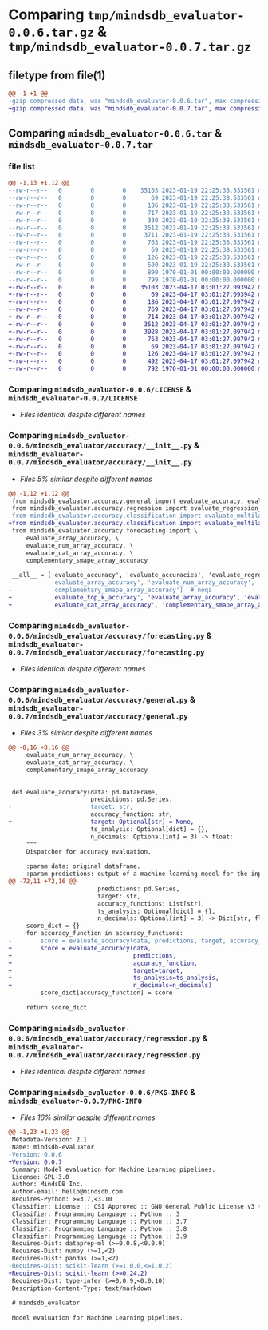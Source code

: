 # Comparing `tmp/mindsdb_evaluator-0.0.6.tar.gz` & `tmp/mindsdb_evaluator-0.0.7.tar.gz`

## filetype from file(1)

```diff
@@ -1 +1 @@
-gzip compressed data, was "mindsdb_evaluator-0.0.6.tar", max compression
+gzip compressed data, was "mindsdb_evaluator-0.0.7.tar", max compression
```

## Comparing `mindsdb_evaluator-0.0.6.tar` & `mindsdb_evaluator-0.0.7.tar`

### file list

```diff
@@ -1,13 +1,12 @@
--rw-r--r--   0        0        0    35103 2023-01-19 22:25:38.533561 mindsdb_evaluator-0.0.6/LICENSE
--rw-r--r--   0        0        0       69 2023-01-19 22:25:38.533561 mindsdb_evaluator-0.0.6/README.md
--rw-r--r--   0        0        0      186 2023-01-19 22:25:38.533561 mindsdb_evaluator-0.0.6/mindsdb_evaluator/__init__.py
--rw-r--r--   0        0        0      717 2023-01-19 22:25:38.533561 mindsdb_evaluator-0.0.6/mindsdb_evaluator/accuracy/__init__.py
--rw-r--r--   0        0        0      330 2023-01-19 22:25:38.533561 mindsdb_evaluator-0.0.6/mindsdb_evaluator/accuracy/classification.py
--rw-r--r--   0        0        0     3512 2023-01-19 22:25:38.533561 mindsdb_evaluator-0.0.6/mindsdb_evaluator/accuracy/forecasting.py
--rw-r--r--   0        0        0     3711 2023-01-19 22:25:38.533561 mindsdb_evaluator-0.0.6/mindsdb_evaluator/accuracy/general.py
--rw-r--r--   0        0        0      763 2023-01-19 22:25:38.533561 mindsdb_evaluator-0.0.6/mindsdb_evaluator/accuracy/regression.py
--rw-r--r--   0        0        0       69 2023-01-19 22:25:38.533561 mindsdb_evaluator-0.0.6/mindsdb_evaluator/calibration/__init__.py
--rw-r--r--   0        0        0      126 2023-01-19 22:25:38.533561 mindsdb_evaluator-0.0.6/mindsdb_evaluator/calibration/ece.py
--rw-r--r--   0        0        0      500 2023-01-19 22:25:38.533561 mindsdb_evaluator-0.0.6/pyproject.toml
--rw-r--r--   0        0        0      890 1970-01-01 00:00:00.000000 mindsdb_evaluator-0.0.6/setup.py
--rw-r--r--   0        0        0      799 1970-01-01 00:00:00.000000 mindsdb_evaluator-0.0.6/PKG-INFO
+-rw-r--r--   0        0        0    35103 2023-04-17 03:01:27.093942 mindsdb_evaluator-0.0.7/LICENSE
+-rw-r--r--   0        0        0       69 2023-04-17 03:01:27.093942 mindsdb_evaluator-0.0.7/README.md
+-rw-r--r--   0        0        0      186 2023-04-17 03:01:27.097942 mindsdb_evaluator-0.0.7/mindsdb_evaluator/__init__.py
+-rw-r--r--   0        0        0      769 2023-04-17 03:01:27.097942 mindsdb_evaluator-0.0.7/mindsdb_evaluator/accuracy/__init__.py
+-rw-r--r--   0        0        0      714 2023-04-17 03:01:27.097942 mindsdb_evaluator-0.0.7/mindsdb_evaluator/accuracy/classification.py
+-rw-r--r--   0        0        0     3512 2023-04-17 03:01:27.097942 mindsdb_evaluator-0.0.7/mindsdb_evaluator/accuracy/forecasting.py
+-rw-r--r--   0        0        0     3928 2023-04-17 03:01:27.097942 mindsdb_evaluator-0.0.7/mindsdb_evaluator/accuracy/general.py
+-rw-r--r--   0        0        0      763 2023-04-17 03:01:27.097942 mindsdb_evaluator-0.0.7/mindsdb_evaluator/accuracy/regression.py
+-rw-r--r--   0        0        0       69 2023-04-17 03:01:27.097942 mindsdb_evaluator-0.0.7/mindsdb_evaluator/calibration/__init__.py
+-rw-r--r--   0        0        0      126 2023-04-17 03:01:27.097942 mindsdb_evaluator-0.0.7/mindsdb_evaluator/calibration/ece.py
+-rw-r--r--   0        0        0      492 2023-04-17 03:01:27.097942 mindsdb_evaluator-0.0.7/pyproject.toml
+-rw-r--r--   0        0        0      792 1970-01-01 00:00:00.000000 mindsdb_evaluator-0.0.7/PKG-INFO
```

### Comparing `mindsdb_evaluator-0.0.6/LICENSE` & `mindsdb_evaluator-0.0.7/LICENSE`

 * *Files identical despite different names*

### Comparing `mindsdb_evaluator-0.0.6/mindsdb_evaluator/accuracy/__init__.py` & `mindsdb_evaluator-0.0.7/mindsdb_evaluator/accuracy/__init__.py`

 * *Files 5% similar despite different names*

```diff
@@ -1,12 +1,12 @@
 from mindsdb_evaluator.accuracy.general import evaluate_accuracy, evaluate_accuracies
 from mindsdb_evaluator.accuracy.regression import evaluate_regression_accuracy
-from mindsdb_evaluator.accuracy.classification import evaluate_multilabel_accuracy
+from mindsdb_evaluator.accuracy.classification import evaluate_multilabel_accuracy, evaluate_top_k_accuracy
 from mindsdb_evaluator.accuracy.forecasting import \
     evaluate_array_accuracy, \
     evaluate_num_array_accuracy, \
     evaluate_cat_array_accuracy, \
     complementary_smape_array_accuracy
 
 __all__ = ['evaluate_accuracy', 'evaluate_accuracies', 'evaluate_regression_accuracy', 'evaluate_multilabel_accuracy',
-           'evaluate_array_accuracy', 'evaluate_num_array_accuracy', 'evaluate_cat_array_accuracy',
-           'complementary_smape_array_accuracy']  # noqa
+           'evaluate_top_k_accuracy', 'evaluate_array_accuracy', 'evaluate_num_array_accuracy',
+           'evaluate_cat_array_accuracy', 'complementary_smape_array_accuracy']  # noqa
```

### Comparing `mindsdb_evaluator-0.0.6/mindsdb_evaluator/accuracy/forecasting.py` & `mindsdb_evaluator-0.0.7/mindsdb_evaluator/accuracy/forecasting.py`

 * *Files identical despite different names*

### Comparing `mindsdb_evaluator-0.0.6/mindsdb_evaluator/accuracy/general.py` & `mindsdb_evaluator-0.0.7/mindsdb_evaluator/accuracy/general.py`

 * *Files 3% similar despite different names*

```diff
@@ -8,16 +8,16 @@
     evaluate_num_array_accuracy, \
     evaluate_cat_array_accuracy, \
     complementary_smape_array_accuracy
 
 
 def evaluate_accuracy(data: pd.DataFrame,
                       predictions: pd.Series,
-                      target: str,
                       accuracy_function: str,
+                      target: Optional[str] = None,
                       ts_analysis: Optional[dict] = {},
                       n_decimals: Optional[int] = 3) -> float:
     """
     Dispatcher for accuracy evaluation.
 
     :param data: original dataframe.
     :param predictions: output of a machine learning model for the input `data`.
@@ -72,11 +72,16 @@
                         predictions: pd.Series,
                         target: str,
                         accuracy_functions: List[str],
                         ts_analysis: Optional[dict] = {},
                         n_decimals: Optional[int] = 3) -> Dict[str, float]:
     score_dict = {}
     for accuracy_function in accuracy_functions:
-        score = evaluate_accuracy(data, predictions, target, accuracy_function, ts_analysis, n_decimals)
+        score = evaluate_accuracy(data,
+                                  predictions,
+                                  accuracy_function,
+                                  target=target,
+                                  ts_analysis=ts_analysis,
+                                  n_decimals=n_decimals)
         score_dict[accuracy_function] = score
 
     return score_dict
```

### Comparing `mindsdb_evaluator-0.0.6/mindsdb_evaluator/accuracy/regression.py` & `mindsdb_evaluator-0.0.7/mindsdb_evaluator/accuracy/regression.py`

 * *Files identical despite different names*

### Comparing `mindsdb_evaluator-0.0.6/PKG-INFO` & `mindsdb_evaluator-0.0.7/PKG-INFO`

 * *Files 16% similar despite different names*

```diff
@@ -1,23 +1,23 @@
 Metadata-Version: 2.1
 Name: mindsdb-evaluator
-Version: 0.0.6
+Version: 0.0.7
 Summary: Model evaluation for Machine Learning pipelines.
 License: GPL-3.0
 Author: MindsDB Inc.
 Author-email: hello@mindsdb.com
 Requires-Python: >=3.7,<3.10
 Classifier: License :: OSI Approved :: GNU General Public License v3 (GPLv3)
 Classifier: Programming Language :: Python :: 3
 Classifier: Programming Language :: Python :: 3.7
 Classifier: Programming Language :: Python :: 3.8
 Classifier: Programming Language :: Python :: 3.9
 Requires-Dist: dataprep-ml (>=0.0.8,<0.0.9)
 Requires-Dist: numpy (>=1,<2)
 Requires-Dist: pandas (>=1,<2)
-Requires-Dist: scikit-learn (>=1.0.0,<=1.0.2)
+Requires-Dist: scikit-learn (>=0.24.2)
 Requires-Dist: type-infer (>=0.0.9,<0.0.10)
 Description-Content-Type: text/markdown
 
 # mindsdb_evaluator
 
 Model evaluation for Machine Learning pipelines.
```

